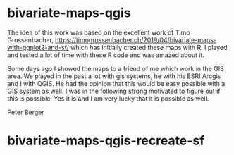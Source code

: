 # bivariate-maps-qgis
The idea of this work was based on the excellent work of Timo Grossenbacher, https://timogrossenbacher.ch/2019/04/bivariate-maps-with-ggplot2-and-sf/ which has initially created these maps with R. I played and tested a lot of time with these R code and was amazed about it. 

Some days ago I showed the maps to a friend of me which work in the GIS area. We played in the past a lot with gis systems, he with his ESRI Arcgis and I with QGIS. He had the opinion that this would be easy possible with a GIS system as well. I was in the following strong motivated to figure out if this is possible. Yes it is and I am very lucky that it is possible as well.

Peter Berger
# bivariate-maps-qgis-recreate-sf
